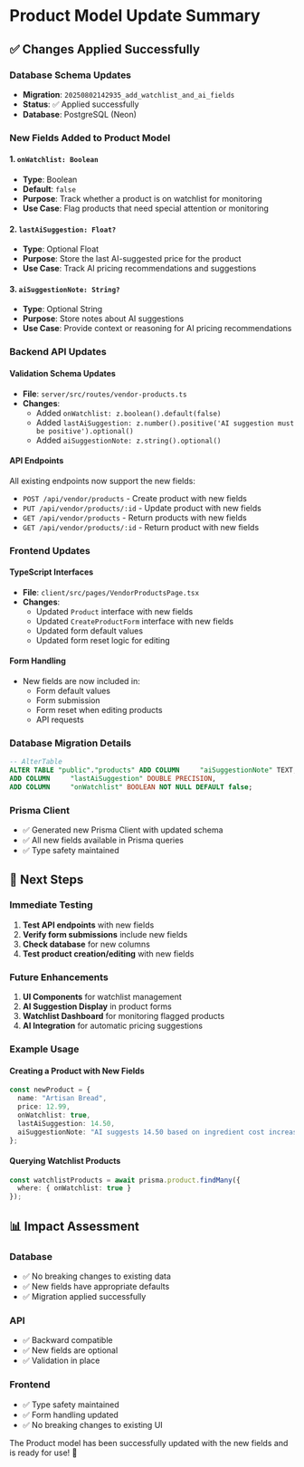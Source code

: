 # Product Model Update Summary

## ✅ Changes Applied Successfully

### Database Schema Updates
- **Migration**: `20250802142935_add_watchlist_and_ai_fields`
- **Status**: ✅ Applied successfully
- **Database**: PostgreSQL (Neon)

### New Fields Added to Product Model

#### 1. `onWatchlist: Boolean`
- **Type**: Boolean
- **Default**: `false`
- **Purpose**: Track whether a product is on watchlist for monitoring
- **Use Case**: Flag products that need special attention or monitoring

#### 2. `lastAiSuggestion: Float?`
- **Type**: Optional Float
- **Purpose**: Store the last AI-suggested price for the product
- **Use Case**: Track AI pricing recommendations and suggestions

#### 3. `aiSuggestionNote: String?`
- **Type**: Optional String
- **Purpose**: Store notes about AI suggestions
- **Use Case**: Provide context or reasoning for AI pricing recommendations

### Backend API Updates

#### Validation Schema Updates
- **File**: `server/src/routes/vendor-products.ts`
- **Changes**:
  - Added `onWatchlist: z.boolean().default(false)`
  - Added `lastAiSuggestion: z.number().positive('AI suggestion must be positive').optional()`
  - Added `aiSuggestionNote: z.string().optional()`

#### API Endpoints
All existing endpoints now support the new fields:
- `POST /api/vendor/products` - Create product with new fields
- `PUT /api/vendor/products/:id` - Update product with new fields
- `GET /api/vendor/products` - Return products with new fields
- `GET /api/vendor/products/:id` - Return product with new fields

### Frontend Updates

#### TypeScript Interfaces
- **File**: `client/src/pages/VendorProductsPage.tsx`
- **Changes**:
  - Updated `Product` interface with new fields
  - Updated `CreateProductForm` interface with new fields
  - Updated form default values
  - Updated form reset logic for editing

#### Form Handling
- New fields are now included in:
  - Form default values
  - Form submission
  - Form reset when editing products
  - API requests

### Database Migration Details

```sql
-- AlterTable
ALTER TABLE "public"."products" ADD COLUMN     "aiSuggestionNote" TEXT,
ADD COLUMN     "lastAiSuggestion" DOUBLE PRECISION,
ADD COLUMN     "onWatchlist" BOOLEAN NOT NULL DEFAULT false;
```

### Prisma Client
- ✅ Generated new Prisma Client with updated schema
- ✅ All new fields available in Prisma queries
- ✅ Type safety maintained

## 🚀 Next Steps

### Immediate Testing
1. **Test API endpoints** with new fields
2. **Verify form submissions** include new fields
3. **Check database** for new columns
4. **Test product creation/editing** with new fields

### Future Enhancements
1. **UI Components** for watchlist management
2. **AI Suggestion Display** in product forms
3. **Watchlist Dashboard** for monitoring flagged products
4. **AI Integration** for automatic pricing suggestions

### Example Usage

#### Creating a Product with New Fields
```typescript
const newProduct = {
  name: "Artisan Bread",
  price: 12.99,
  onWatchlist: true,
  lastAiSuggestion: 14.50,
  aiSuggestionNote: "AI suggests 14.50 based on ingredient cost increases"
};
```

#### Querying Watchlist Products
```typescript
const watchlistProducts = await prisma.product.findMany({
  where: { onWatchlist: true }
});
```

## 📊 Impact Assessment

### Database
- ✅ No breaking changes to existing data
- ✅ New fields have appropriate defaults
- ✅ Migration applied successfully

### API
- ✅ Backward compatible
- ✅ New fields are optional
- ✅ Validation in place

### Frontend
- ✅ Type safety maintained
- ✅ Form handling updated
- ✅ No breaking changes to existing UI

The Product model has been successfully updated with the new fields and is ready for use! 🎉 